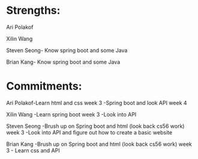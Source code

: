 # Strengths:

Ari Polakof

Xilin Wang

Steven Seong- Know spring boot and some Java

Brian Kang- Know spring boot and some Java

# Commitments: 


Ari Polakof-Learn html and css week 3
           -Spring boot and look API week 4
         
Xilin Wang -Learn spring boot week 3
           -Look into API 
            
Steven Seong -Brush up on Spring boot and html (look back cs56 work) week 3
             -Look into API and figure out how to create a basic website
             
Brian Kang  -Brush up on Spring boot and html (look back cs56 work)  week 3
            - Learn css and API
